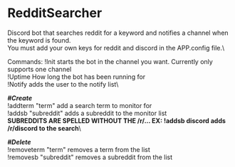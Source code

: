 # RedditSearcher
Discord bot that searches reddit for a keyword and notifies a channel when the keyword is found.\
You must add your own keys for reddit and discord in the APP.config file.\


Commands:
!Init starts the bot in the channel you want. Currently only supports one channel\
!Uptime How long the bot has been running for\
!Notify adds the user to the notify list\

***#Create***\
!addterm "term" add a search term to monitor for\
!addsb "subreddit" adds a subreddit to the monitor list\
**SUBREDDITS ARE SPELLED WITHOUT THE /r/... EX: !addsb discord adds /r/discord to the search**\

***#Delete***\
!removeterm "term" removes a term from the list\
!removesb "subreddit" removes a subreddit from the list

